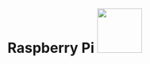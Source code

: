 # Raspberry Pi  <img src="https://github.com/nomaan-2k/robo_resource/blob/main/electronics/raspberry_pi/repo_data/Raspi-PGB001.webp" width="90" >
